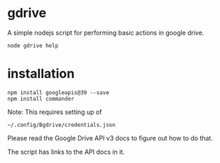 # gdrive
A simple nodejs script for performing basic actions in google drive.

```
node gdrive help
```

# installation

```
npm install googleapis@39 --save
npm install commander
```

Note: This requires setting up of
```
~/.config/Bgdrive/credentials.json
```
Please read the Google Drive API v3 docs to figure out how to do that.

The script has links to the API docs in it.
